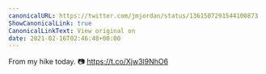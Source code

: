 ```yaml
---
canonicalURL: https://twitter.com/jmjordan/status/1361507291544100873
ShowCanonicalLink: true
CanonicalLinkText: View original on
date: 2021-02-16T02:46:48+00:00
---
```

From my hike today. 📷 https://t.co/Xjw3l9NhO6